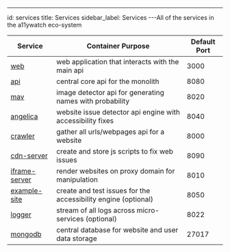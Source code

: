 ---

id: services
title: Services
sidebar_label: Services
---All of the services in the a11ywatch eco-system

| Service                              | Container Purpose                                              | Default Port |
| ------------------------------------ | -------------------------------------------------------------- | ------------ |
| [web](/documentation/web)                     | web application that interacts with the main api               | 3000         |
| [api](/documentation/api)                     | central core api for the monolith                              | 8080         |
| [mav](/documentation/mav)                     | image detector api for generating names with probability       | 8020         |
| [angelica](/documentation/angelica)           | website issue detector api engine with accessibility fixes     | 8040         |
| [crawler](/documentation/crawler)             | gather all urls/webpages api for a website                     | 8000         |
| [cdn-server](/documentation/cdn-server)       | create and store js scripts to fix web issues                  | 8090         |
| [iframe-server](/documentation/iframe-server) | render websites on proxy domain for manipulation               | 8010         |
| [example-site](/documentation/example-site)   | create and test issues for the accessibility engine (optional) | 8050         |
| [logger](/documentation/logger)               | stream of all logs across micro-services (optional)            | 8022         |
| [mongodb](https://www.mongodb.com/)  | central database for website and user data storage             | 27017        |
